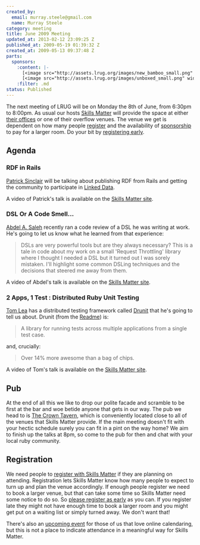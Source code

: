 ```yaml
--- 
created_by: 
  email: murray.steele@gmail.com
  name: Murray Steele
category: meeting
title: June 2009 Meeting
updated_at: 2013-02-12 23:09:25 Z
published_at: 2009-05-19 01:39:32 Z
created_at: 2009-05-13 09:37:48 Z
parts: 
  sponsors: 
    :content: |-
      [<image src="http://assets.lrug.org/images/new_bamboo_small.png" width="120" height="24" alt="New Bamboo" title="New Bamboo"/>](http://newbamboo.co.uk/)
      [<image src="http://assets.lrug.org/images/unboxed_small.png" width="120" height="58" alt="Unboxed Consulting" title="Unboxed Consulting"/>](http://www.unboxedconsulting.com/)
    :filter: .md
status: Published
---
```


The next meeting of LRUG will be on Monday the 8th of June, from 6:30pm to 8:00pm.  As usual our hosts [Skills Matter](http://skillsmatter.com/) will provide the space at either [their offices](http://skillsmatter.com/location-details/home/375/1) or one of their overflow venues.  The venue we get is dependent on how many people <a href="#jun09registration">register</a> and the availability of <a href="/sponors">sponsorship</a> to pay for a larger room.  Do your bit by <a href="#jun09registration">registering early</a>.

Agenda
------

### RDF in Rails

[Patrick Sinclair](http://metade.org) will be talking about publishing RDF from Rails and getting the community to participate in [Linked Data](http://linkeddata.org).

A video of Patrick's talk is available on the [Skills Matter site](http://skillsmatter.com/podcast/ajax-ria/rdf-in-rails).

### DSL Or A Code Smell...

[Abdel A. Saleh](http://twitter.com/abdels) recently ran a code review of a DSL he was writing at work.  He's going to let us know what he learned from that experience:

> DSLs are very powerful tools but are they always necessary? 
> This is a tale in code about my work on a small 'Request Throttling' library where I thought I 
> needed a DSL but it turned out I was sorely mistaken. I'll highlight some common DSLing 
> techniques and the decisions that steered me away from them.

A video of Abdel's talk is available on the [Skills Matter site](http://skillsmatter.com/podcast/ajax-ria/dsl-or-a-code-smell).

### 2 Apps, 1 Test : Distributed Ruby Unit Testing

[Tom Lea](http://tomlea.co.uk/) has a distributed testing framework called [Drunit](http://github.com/cwninja/drunit/) that he's going to tell us about.  Drunit (from the [Readme](http://github.com/cwninja/drunit/blob/master/README.markdown)) is:

> A library for running tests across multiple applications from 
> a single test case.

and, crucially:

> Over 14% more awesome than a bag of chips.

A video of Tom's talk is available on the [Skills Matter site](http://skillsmatter.com/podcast/ajax-ria/2-apps-1-test-distributed-ruby-testing).

## Pub

At the end of all this we like to drop our polite facade and scramble to be first at the bar and woe betide anyone that gets in our way.  The pub we head to is [The Crown Tavern](http://fancyapint.com/pubs/pub199.html), which is conveniently located close to all of the venues that Skills Matter provide.  If the main meeting doesn't fit with your hectic schedule surely you can fit in a pint on the way home?  We aim to finish up the talks at 8pm, so come to the pub for then and chat with your local ruby community.

Registration <a name="jun09registration">&nbsp;</a>
---------------------------------------------------

We need people to [register with Skills Matter](http://skillsmatter.com/event/ajax-ria/lrug-june) if they are planning on attending.  Registration lets Skills Matter know how many people to expect to turn up and plan the venue accordingly.  If enough people register we need to book a larger venue, but that can take some time so Skills Matter need some notice to do so.  So [please register as early](http://skillsmatter.com/event/ajax-ria/lrug-june) as you can.  If you register late they might not have enough time to book a larger room and you might get put on a waiting list or simply turned away.  We don't want that!

There's also an [upcoming event](http://upcoming.yahoo.com/event/2588872/) for those of us that love online calendaring, but this is not a place to indicate attendance in a meaningful way for Skills Matter.
